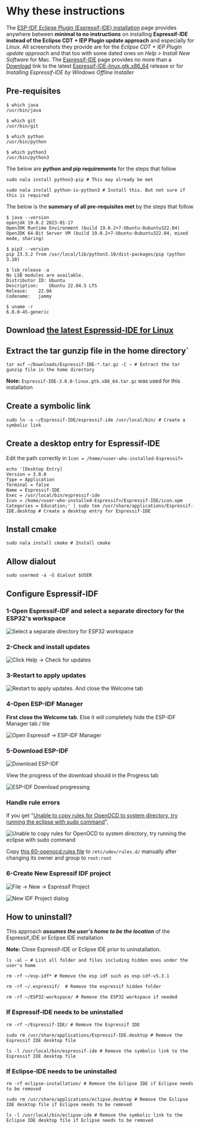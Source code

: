 # Why these instructions

The [ESP-IDF Eclipse Plugin (Espressif-IDE) installation](https://github.com/espressif/idf-eclipse-plugin/blob/master/README.md#Installation) page provides anywhere between **minimal to no instructions** on installing **Espressif-IDE instead of the Eclipse CDT + IEP Plugin update approach** and especially for *Linux*. All screenshots they provide are for the *Eclipse CDT + IEP Plugin update approach* and that too with some dated ones on *Help > Install New Software* for Mac. The [Espressif-IDE](https://github.com/espressif/idf-eclipse-plugin/blob/master/docs_readme/Espressif-IDE.md) page provides no more than a [Download](https://github.com/espressif/idf-eclipse-plugin/blob/master/docs_readme/Espressif-IDE.md#downloads) link to the latest [Espressif-IDE-linux.gtk.x86_64](https://dl.espressif.com/dl/idf-eclipse-plugin/ide/Espressif-IDE-linux.gtk.x86_64/latest) release or for *Installing Espressif-IDE by Windows Offline Installer*


## Pre-requisites


```
$ which java
/usr/bin/java

$ which git
/usr/bin/git

$ which python
/usr/bin/python

$ which python3
/usr/bin/python3
```

The below are **python and pip requirements** for the steps that follow

`sudo nala install python3-pip # This may already be met`

`sudo nala install python-is-python3 # Install this. But not sure if this is required`


The below is the **summary of all pre-requisites met** by the steps that follow

```
$ java --version
openjdk 19.0.2 2023-01-17
OpenJDK Runtime Environment (build 19.0.2+7-Ubuntu-0ubuntu322.04)
OpenJDK 64-Bit Server VM (build 19.0.2+7-Ubuntu-0ubuntu322.04, mixed mode, sharing)

$ pip3 --version
pip 23.3.2 from /usr/local/lib/python3.10/dist-packages/pip (python 3.10)

$ lsb_release -a
No LSB modules are available.
Distributor ID:	Ubuntu
Description:	Ubuntu 22.04.5 LTS
Release:	22.04
Codename:	jammy

$ uname -r
6.8.0-45-generic
```




## Download [the latest Espressid-IDE for Linux](https://dl.espressif.com/dl/idf-eclipse-plugin/ide/Espressif-IDE-linux.gtk.x86_64/latest)

## Extract the tar gunzip file in the home directory`
`tar xvf ~/Downloads/Espressif-IDE-*.tar.gz -C ~ # Extract the tar gunzip file in the home directory`

**Note:** `Espressif-IDE-3.0.0-linux.gtk.x86_64.tar.gz` was used for this installation

## Create a symbolic link
`sudo ln -s ~/Espressif-IDE/espressif-ide /usr/local/bin/ # Create a symbolic link`

## Create a desktop entry for Espressif-IDE

Edit the path correctly in `Icon = /home/<user-who-installed-Espressif>`

```
echo '[Desktop Entry]
Version = 3.0.0
Type = Application
Terminal = false
Name = Espressif-IDE
Exec = /usr/local/bin/espressif-ide 
Icon = /home/<user-who-installed-Espressif>/Espressif-IDE/icon.xpm
Categories = Education;' | sudo tee /usr/share/applications/Espressif-IDE.desktop # Create a desktop entry for Espressif-IDE
```

## Install cmake
`sudo nala install cmake # Install cmake`

## Allow dialout

`sudo usermod -a -G dialout $USER`

## Configure Espressif-IDF

### 1-Open Espressif-IDF and select a separate directory for the ESP32's workspace

![Select a separate directory for ESP32 workspace](0-Select%20workspace.png "Select a separate directory for ESP32 workspace")

### 2-Check and install updates

![Click Help -> Check for updates](1-Check%20for%20updates.png "Click Help -> Check for updates")

### 3-Restart to apply updates

![Restart to apply updates. And close the Welcome tab](2-Restart%20to%20apply%20updates.png "Restart to apply updates. And close the Welcome tab")

### 4-Open ESP-IDF Manager

**First close the Welcome tab**. Else it will completely hide the ESP-IDF Manager tab / tile

![Open Espressif -> ESP-IDF Manager](3-Open%20ESP-IDF%20Manager.png "Open Espressif -> ESP-IDF Manager")

### 5-Download ESP-IDF
![Download ESP-IDF](4-Download%20ESP-IDF.png "Click Add ESP-IDF, Select Version and Directory to download")

View the progress of the download should in the Progress tab

![ESP-IDF Download progressing](4a-Downloading.png "ESP-IDF Download progressing")


### Handle rule errors

If you get "[Unable to copy rules for OpenOCD to system directory, try running the eclipse with sudo command](https://github.com/espressif/idf-eclipse-plugin/issues/777#issuecomment-1574885512)", 

![Unable to copy rules for OpenOCD to system directory, try running the eclipse with sudo command](4b-OpenOCD%20error.png "Unable to copy rules for OpenOCD to system directory, try running the eclipse with sudo command")

Copy [this 60-openocd.rules file](https://github.com/espressif/openocd-esp32/blob/master/contrib/60-openocd.rules) to `/etc/udev/rules.d/` manually after changing its owner and group to `root:root`

### 6-Create New Espressif IDF project

![File -> New -> Espressif Project](5-New%20Espressif%20IDF-Project.png "File -> New -> Espressif Project")


![New IDF Project dialog](5a-New%20IDF%20Project%20dialog.png "New IDF Project dialog")


## How to uninstall?

This approach ***assumes the user's home to be the location*** of the Espressif_IDE or Eclipse IDE installation

**Note:** Close Espressif-IDE or Eclipse IDE prior to uninstallation. 

`ls -al ~ # List all folder and files including hidden ones under the user's home`

`rm -rf ~/esp-idf* # Remove the esp idf such as esp-idf-v5.3.1`

`rm -rf ~/.espressif/  # Remove the espressif hidden folder`

`rm -rf ~/ESP32-workspace/ # Remove the ESP32 workspace if needed`

### If Espressif-IDE needs to be uninstalled
`rm -rf ~/Espressif-IDE/ # Remove the Espressif IDE`

`sudo rm /usr/share/applications/Espressif-IDE.desktop # Remove the Espressif IDE desktop file`

`ls -l /usr/local/bin/espressif-ide # Remove the symbolic link to the Espressif IDE desktop file`

### If Eclipse-IDE needs to be uninstalled
`rm -rf eclipse-installation/ # Remove the Eclipse IDE if Eclipse needs to be removed`

`sudo rm /usr/share/applications/eclipse.desktop # Remove the Eclipse IDE desktop file if Eclipse needs to be removed`

`ls -l /usr/local/bin/eclipse-ide # Remove the symbolic link to the Eclipse IDE desktop file if Eclipse needs to be removed`




